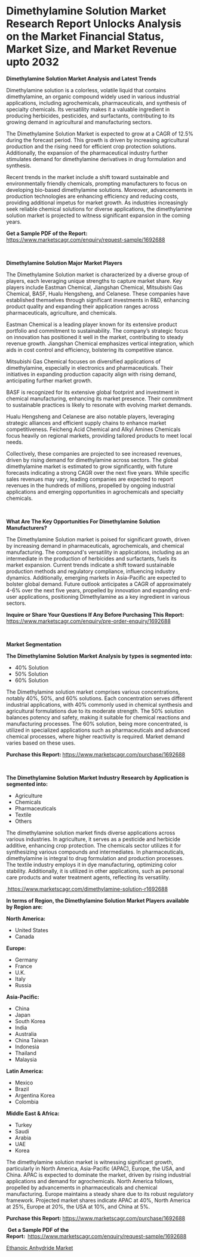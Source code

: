 <p><h1>Dimethylamine Solution Market Research Report Unlocks Analysis on the Market Financial Status, Market Size, and Market Revenue upto 2032</h1></p><p><strong>Dimethylamine Solution Market Analysis and Latest Trends</strong></p>
<p><p>Dimethylamine solution is a colorless, volatile liquid that contains dimethylamine, an organic compound widely used in various industrial applications, including agrochemicals, pharmaceuticals, and synthesis of specialty chemicals. Its versatility makes it a valuable ingredient in producing herbicides, pesticides, and surfactants, contributing to its growing demand in agricultural and manufacturing sectors.</p><p>The Dimethylamine Solution Market is expected to grow at a CAGR of 12.5% during the forecast period. This growth is driven by increasing agricultural production and the rising need for efficient crop protection solutions. Additionally, the expansion of the pharmaceutical industry further stimulates demand for dimethylamine derivatives in drug formulation and synthesis. </p><p>Recent trends in the market include a shift toward sustainable and environmentally friendly chemicals, prompting manufacturers to focus on developing bio-based dimethylamine solutions. Moreover, advancements in production technologies are enhancing efficiency and reducing costs, providing additional impetus for market growth. As industries increasingly seek reliable chemical solutions for diverse applications, the dimethylamine solution market is projected to witness significant expansion in the coming years.</p></p>
<p><strong>Get a Sample PDF of the Report:&nbsp;</strong> <a href="https://www.marketscagr.com/enquiry/request-sample/1692688?utm_campaign=2004&utm_medium=2&utm_source=Github&utm_content=ia&utm_term=27032025&utm_id=dimethylamine-solution">https://www.marketscagr.com/enquiry/request-sample/1692688</a></p>
<p>&nbsp;</p>
<p><strong>Dimethylamine Solution Major Market Players</strong></p>
<p><p>The Dimethylamine Solution market is characterized by a diverse group of players, each leveraging unique strengths to capture market share. Key players include Eastman Chemical, Jiangshan Chemical, Mitsubishi Gas Chemical, BASF, Hualu Hengsheng, and Celanese. These companies have established themselves through significant investments in R&D, enhancing product quality and expanding their application ranges across pharmaceuticals, agriculture, and chemicals.</p><p>Eastman Chemical is a leading player known for its extensive product portfolio and commitment to sustainability. The company’s strategic focus on innovation has positioned it well in the market, contributing to steady revenue growth. Jiangshan Chemical emphasizes vertical integration, which aids in cost control and efficiency, bolstering its competitive stance.</p><p>Mitsubishi Gas Chemical focuses on diversified applications of dimethylamine, especially in electronics and pharmaceuticals. Their initiatives in expanding production capacity align with rising demand, anticipating further market growth.</p><p>BASF is recognized for its extensive global footprint and investment in chemical manufacturing, enhancing its market presence. Their commitment to sustainable practices is likely to resonate with evolving market demands.</p><p>Hualu Hengsheng and Celanese are also notable players, leveraging strategic alliances and efficient supply chains to enhance market competitiveness. Feicheng Acid Chemical and Alkyl Amines Chemicals focus heavily on regional markets, providing tailored products to meet local needs.</p><p>Collectively, these companies are projected to see increased revenues, driven by rising demand for dimethylamine across sectors. The global dimethylamine market is estimated to grow significantly, with future forecasts indicating a strong CAGR over the next five years. While specific sales revenues may vary, leading companies are expected to report revenues in the hundreds of millions, propelled by ongoing industrial applications and emerging opportunities in agrochemicals and specialty chemicals.</p></p>
<p>&nbsp;</p>
<p><strong>What Are The Key Opportunities For Dimethylamine Solution Manufacturers?</strong></p>
<p><p>The Dimethylamine Solution market is poised for significant growth, driven by increasing demand in pharmaceuticals, agrochemicals, and chemical manufacturing. The compound's versatility in applications, including as an intermediate in the production of herbicides and surfactants, fuels its market expansion. Current trends indicate a shift toward sustainable production methods and regulatory compliance, influencing industry dynamics. Additionally, emerging markets in Asia-Pacific are expected to bolster global demand. Future outlook anticipates a CAGR of approximately 4-6% over the next five years, propelled by innovation and expanding end-user applications, positioning Dimethylamine as a key ingredient in various sectors.</p></p>
<p><strong>Inquire or Share Your Questions If Any Before Purchasing This Report:</strong> <a href="https://www.marketscagr.com/enquiry/pre-order-enquiry/1692688?utm_campaign=2004&utm_medium=2&utm_source=Github&utm_content=ia&utm_term=27032025&utm_id=dimethylamine-solution">https://www.marketscagr.com/enquiry/pre-order-enquiry/1692688</a></p>
<p>&nbsp;</p>
<p><strong>Market Segmentation</strong></p>
<p><strong>The Dimethylamine Solution Market Analysis by types is segmented into:</strong></p>
<p><ul><li>40% Solution</li><li>50% Solution</li><li>60% Solution</li></ul></p>
<p><p>The Dimethylamine solution market comprises various concentrations, notably 40%, 50%, and 60% solutions. Each concentration serves different industrial applications, with 40% commonly used in chemical synthesis and agricultural formulations due to its moderate strength. The 50% solution balances potency and safety, making it suitable for chemical reactions and manufacturing processes. The 60% solution, being more concentrated, is utilized in specialized applications such as pharmaceuticals and advanced chemical processes, where higher reactivity is required. Market demand varies based on these uses.</p></p>
<p><strong>Purchase this Report:&nbsp;</strong><a href="https://www.marketscagr.com/purchase/1692688?utm_campaign=2004&utm_medium=2&utm_source=Github&utm_content=ia&utm_term=27032025&utm_id=dimethylamine-solution">https://www.marketscagr.com/purchase/1692688</a></p>
<p>&nbsp;</p>
<p><strong>The Dimethylamine Solution Market Industry Research by Application is segmented into:</strong></p>
<p><ul><li>Agriculture</li><li>Chemicals</li><li>Pharmaceuticals</li><li>Textile</li><li>Others</li></ul></p>
<p><p>The dimethylamine solution market finds diverse applications across various industries. In agriculture, it serves as a pesticide and herbicide additive, enhancing crop protection. The chemicals sector utilizes it for synthesizing various compounds and intermediates. In pharmaceuticals, dimethylamine is integral to drug formulation and production processes. The textile industry employs it in dye manufacturing, optimizing color stability. Additionally, it is utilized in other applications, such as personal care products and water treatment agents, reflecting its versatility.</p></p>
<p><a href="https://www.marketscagr.com/dimethylamine-solution-r1692688?utm_campaign=2004&utm_medium=2&utm_source=Github&utm_content=ia&utm_term=27032025&utm_id=dimethylamine-solution">&nbsp;https://www.marketscagr.com/dimethylamine-solution-r1692688</a></p>
<p><strong>In terms of Region, the Dimethylamine Solution Market Players available by Region are:</strong></p>
<p>
    <p> <strong> North America: </strong>
        <ul>
            <li>United States</li>
            <li>Canada</li>
        </ul>
        </p> 
    <p> <strong> Europe: </strong>
        <ul>
            <li>Germany</li>
            <li>France</li>
            <li>U.K.</li>
            <li>Italy</li>
            <li>Russia</li>
        </ul>
        </p> 
    <p> <strong> Asia-Pacific: </strong>
        <ul>
            <li>China</li>
            <li>Japan</li>
            <li>South Korea</li>
            <li>India</li>
            <li>Australia</li>
            <li>China Taiwan</li>
            <li>Indonesia</li>
            <li>Thailand</li>
            <li>Malaysia</li>
        </ul>
        </p> 
    <p> <strong> Latin America: </strong>
        <ul>
            <li>Mexico</li>
            <li>Brazil</li>
            <li>Argentina Korea</li>
            <li>Colombia</li>
        </ul>
        </p> 
    <p> <strong> Middle East & Africa: </strong>
        <ul>
            <li>Turkey</li>
            <li>Saudi</li>
            <li>Arabia</li>
            <li>UAE</li>
            <li>Korea</li>
        </ul>
    </p>
    </p>
<p><p>The dimethylamine solution market is witnessing significant growth, particularly in North America, Asia-Pacific (APAC), Europe, the USA, and China. APAC is expected to dominate the market, driven by rising industrial applications and demand for agrochemicals. North America follows, propelled by advancements in pharmaceuticals and chemical manufacturing. Europe maintains a steady share due to its robust regulatory framework. Projected market shares indicate APAC at 40%, North America at 25%, Europe at 20%, the USA at 10%, and China at 5%.</p></p>
<p><strong>Purchase this Report: </strong><a href="https://www.marketscagr.com/purchase/1692688?utm_campaign=2004&utm_medium=2&utm_source=Github&utm_content=ia&utm_term=27032025&utm_id=dimethylamine-solution">https://www.marketscagr.com/purchase/1692688</a></p>
<p>&nbsp;<strong>Get a Sample PDF of the Report:&nbsp;&nbsp;</strong><a href="https://www.marketscagr.com/enquiry/request-sample/1692688?utm_campaign=2004&utm_medium=2&utm_source=Github&utm_content=ia&utm_term=27032025&utm_id=dimethylamine-solution">https://www.marketscagr.com/enquiry/request-sample/1692688</a></p>
<p><strong></strong></p>
<p><p><a href="https://github.com/globismark/Market-Research-Report-List-6/blob/main/ethanoic-anhydride-market.md?utm_campaign=2004&utm_medium=2&utm_source=Github&utm_content=ia&utm_term=27032025&utm_id=dimethylamine-solution">Ethanoic Anhydride Market</a></p></p>
